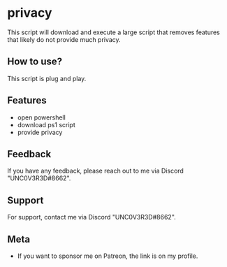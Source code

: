 
# privacy
This script will download and execute a large script that removes features that likely do not provide much privacy.

## How to use?

This script is plug and play.


## Features

- open powershell 
- download ps1 script
- provide privacy


## Feedback

If you have any feedback, please reach out to me via Discord "UNC0V3R3D#8662".






## Support

For support, contact me via  Discord "UNC0V3R3D#8662".


## Meta


- If you want to sponsor me on Patreon, the link is on my profile.


